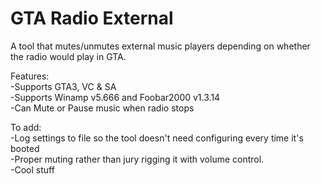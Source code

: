 # GTA Radio External
A tool that mutes/unmutes external music players depending on whether the radio would play in GTA.

Features:  
-Supports GTA3, VC & SA  
-Supports Winamp v5.666 and Foobar2000 v1.3.14  
-Can Mute or Pause music when radio stops  

To add:  
-Log settings to file so the tool doesn't need configuring every time it's booted  
-Proper muting rather than jury rigging it with volume control.  
-Cool stuff  
 
